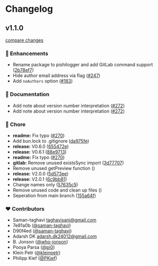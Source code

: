 # Changelog


## v1.1.0

[compare changes](https://github.com/saman-taghavi/pishiLogger/compare/v0.6.1...v1.1.0)

### 🚀 Enhancements

- Rename package to pishilogger and add GitLab command support ([2b78ef7](https://github.com/saman-taghavi/pishiLogger/commit/2b78ef7))
- Hide author email address via flag ([#247](https://github.com/saman-taghavi/pishiLogger/pull/247))
- Add `noAuthors` option ([#183](https://github.com/saman-taghavi/pishiLogger/pull/183))

### 📖 Documentation

- Add note about version number interpretation ([#272](https://github.com/saman-taghavi/pishiLogger/pull/272))
- Add note about version number interpretation ([#272](https://github.com/saman-taghavi/pishiLogger/pull/272))

### 🏡 Chore

- **readme:** Fix typo ([#270](https://github.com/saman-taghavi/pishiLogger/pull/270))
- Add bun.lock to .gitignore ([da975fe](https://github.com/saman-taghavi/pishiLogger/commit/da975fe))
- **release:** V0.6.0 ([655472e](https://github.com/saman-taghavi/pishiLogger/commit/655472e))
- **release:** V0.6.1 ([88e9713](https://github.com/saman-taghavi/pishiLogger/commit/88e9713))
- **readme:** Fix typo ([#270](https://github.com/saman-taghavi/pishiLogger/pull/270))
- **gitlab:** Remove unused existsSync import ([3d77707](https://github.com/saman-taghavi/pishiLogger/commit/3d77707))
- Remove unused getPreview function ([](https://github.com/saman-taghavi/pishiLogger/commit/))
- **release:** V2.0.0 ([5d573ee](https://github.com/saman-taghavi/pishiLogger/commit/5d573ee))
- **release:** V2.0.1 ([6c9bb81](https://github.com/saman-taghavi/pishiLogger/commit/6c9bb81))
- Change names only ([57635c5](https://github.com/saman-taghavi/pishiLogger/commit/57635c5))
- Remove unused code and clean up files ([](https://github.com/saman-taghavi/pishiLogger/commit/))
- Seperation from main branch ([155a64f](https://github.com/saman-taghavi/pishiLogger/commit/155a64f))

### ❤️ Contributors

- Saman-taghavi <taghavisani@gmail.com>
- 7e81a0b ([@saman-taghavi](https://github.com/saman-taghavi))
- D90f4ed ([@saman-taghavi](https://github.com/saman-taghavi))
- Adarsh DK <adarsh.dk24012@gmail.com>
- B. Jonson ([@who-jonson](https://github.com/who-jonson))
- Pooya Parsa ([@pi0](https://github.com/pi0))
- Klein Petr ([@kleinpetr](https://github.com/kleinpetr))
- Philipp Kief ([@PKief](https://github.com/PKief))


